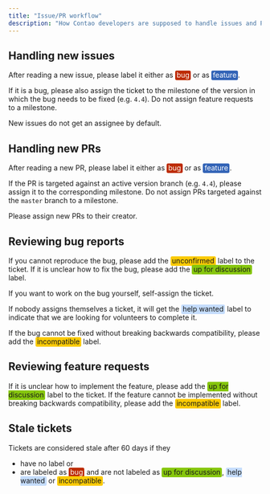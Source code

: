 ```yaml
---
title: "Issue/PR workflow"
description: "How Contao developers are supposed to handle issues and PRs on GitHub"
---
```

<style>
    span[class^="label-"] {
      padding: 0 3px 2px;
      border-radius: 3px;
    }
    .label-bug {
      background-color: #bd2c00;
      color: #fff;
    }
    .label-feature {
      background-color: #3364b7;
      color: #fff;
    }
    .label-discuss {
      background-color: #86c60d;
    }
    .label-help {
      background-color: #c4dcfc;
    }
    .label-status {
      background-color: #fbca04;
    }
</style>

## Handling new issues

After reading a new issue, please label it either as <span class="label-bug">bug</span> or as
<span class="label-feature">feature</span>.

If it is a bug, please also assign the ticket to the milestone of the version in which the bug needs to be fixed (e.g.
`4.4`). Do not assign feature requests to a milestone. 

New issues do not get an assignee by default.

## Handling new PRs

After reading a new PR, please label it either as <span class="label-bug">bug</span> or as
<span class="label-feature">feature</span>.

If the PR is targeted against an active version branch (e.g. `4.4`), please assign it to the corresponding milestone.
Do not assign PRs targeted against the `master` branch to a milestone.

Please assign new PRs to their creator.

## Reviewing bug reports

If you cannot reproduce the bug, please add the <span class="label-status">unconfirmed</span> label to the ticket. If
it is unclear how to fix the bug, please add the <span class="label-discuss">up for discussion</span> label.

If you want to work on the bug yourself, self-assign the ticket.

If nobody assigns themselves a ticket, it will get the <span class="label-help">help wanted</span> label to indicate
that we are looking for volunteers to complete it.

If the bug cannot be fixed without breaking backwards compatibility, please add the
<span class="label-status">incompatible</span> label. 
 
## Reviewing feature requests

If it is unclear how to implement the feature, please add the <span class="label-discuss">up for discussion</span>
label to the ticket. If the feature cannot be implemented without breaking backwards compatibility, please add the
<span class="label-status">incompatible</span> label. 

## Stale tickets

Tickets are considered stale after 60 days if they

* have no label or
* are labeled as <span class="label-bug">bug</span> and are not labeled as
  <span class="label-discuss">up for discussion</span>, <span class="label-help">help wanted</span> or
  <span class="label-status">incompatible</span>.
